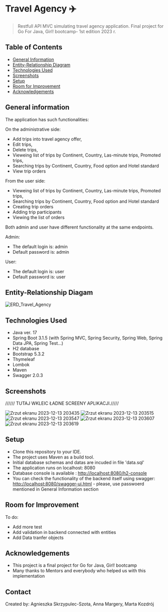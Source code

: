 # Travel Agency :airplane:
> Restfull API MVC simulating travel agency application.
> Final project for Go For Java, Girl! bootcamp- 1st edition 2023 r.

## Table of Contents
* [General Information](#general-information)
* [Entity-Relationship Diagram](#entity-relationship-diagram)
* [Technologies Used](#technologies-used)
* [Screenshots](#screenshots)
* [Setup](#setup)
* [Room for Improvement](#room-for-improvement)
* [Acknowledgements](#acknowledgements)


## General information
The application has such functionalities:

On the administrative side:
- Add trips into travel agency offer,
- Edit trips,
- Delete trips,
- Vieweing list of trips by Continent, Country, Las-minute trips, Promoted trips,
- Searching trips by Continent, Country, Food option and Hotel standard
- View trip orders

From the user side:
- Vieweing list of trips by Continent, Country, Las-minute trips, Promoted trips,
- Searching trips by Continent, Country, Food option and Hotel standard
- Creating trip orders
- Adding trip participants
- Viewing the list of orders

Both admin and user have different functionality at the same endpoints.

Admin:
- The default login is: admin
- Default password is: admin

User:
- The default login is: user
- Default password is: user

## Entity-Relationship Diagam

![ERD_Travel_Agency](https://github.com/mkozdroj/TravelAgency/assets/131193379/1a735358-bfa1-4021-8b4d-ac1593a81260)


## Technologies Used
- Java ver. 17
- Spring Boot 3.1.5 (with Spring MVC, Spring Security, Spring Web, Spring Data JPA, Spring Test...)
- H2 database
- Bootstrap 5.3.2
- Thymeleaf
- Lombok
- Maven
- Swagger 2.0.3


## Screenshots

////// TUTAJ WKLEIC ŁADNE SCREENY APLIKACJI./////

![Zrzut ekranu 2023-12-13 203435](https://github.com/mkozdroj/TravelAgency/assets/131193379/b24101df-c8cf-4480-89a8-12e94de4d8dd)
![Zrzut ekranu 2023-12-13 203515](https://github.com/mkozdroj/TravelAgency/assets/131193379/6a36391c-124b-414b-85e1-049b53cfc822)
![Zrzut ekranu 2023-12-13 203547](https://github.com/mkozdroj/TravelAgency/assets/131193379/d33d834c-2596-40d2-9bb1-e746f0a7be06)
![Zrzut ekranu 2023-12-13 203607](https://github.com/mkozdroj/TravelAgency/assets/131193379/a334222e-0a06-4e0a-969b-e0c3f9004e09)
![Zrzut ekranu 2023-12-13 203619](https://github.com/mkozdroj/TravelAgency/assets/131193379/fef07d60-d912-4365-baae-e4cd03fd12f8)



## Setup
- Clone this repository to your IDE.
- The project uses Maven as a build tool. 
- Initial database schemas and datas are incuded in file 'data.sql'
- The application runs on localhost: 8080 
- Database console is available : [http://localhost:8080/h2-console](url)
- You can check the functionality of the backend itself using swagger: [http://localhost:8080/swagger-ui.html](url) - please, use passwoerd mentioned in General Information section


## Room for Improvement
To do:
- Add more test
- Add validation in backend connected with entities
- Add Data tranfer objects


## Acknowledgements
- This project is a final project for Go for Java, Girl! bootcamp
- Many thanks to Mentors and everybody who helped us with this implementation


## Contact
Created by: Agnieszka Skrzypulec-Szota, Anna Margery, Marta Kozdrój
